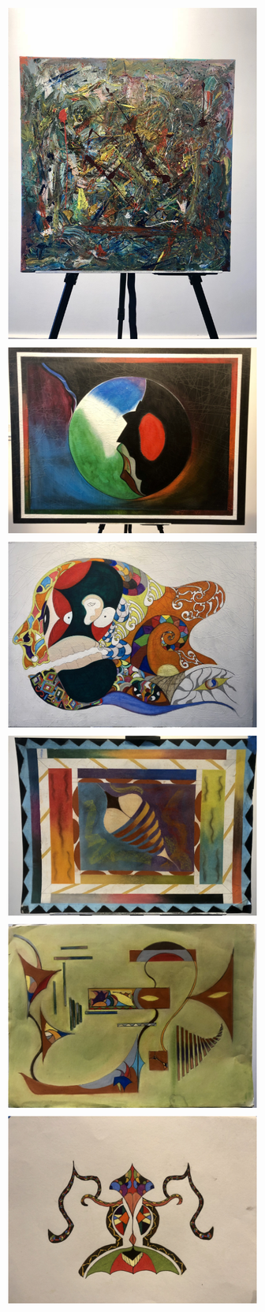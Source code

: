 
![]( IMG_3629.jpg )

![]( IMG_3630.jpg )

![]( IMG_3631.jpg )

![]( IMG_3634.jpg )

![]( IMG_3635.jpg )

![]( IMG_3636.jpg )